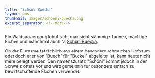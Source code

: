 ```yaml
---
title: "Schöni Buecha"
layout: post
thumbnail: images/schoeni-buecha.png
excerpt_separator: <!--more-->
---
```


Ein Waldspaziergang lohnt sich, man sieht stämmige Tannen, mächtige Eichen und manchmal auch "ä [Schöni Buecha](https://s.geo.admin.ch/a18ed0ca3b).

Ob der Flurname tatsächlich von einem besonders schmucken Hofbaum oder doch eher von "Buech" für "Buckel" abgeleitet ist, kann heute nicht mehr belegt werden. Den namenszusatz "Schöni" kommt jedoch in der Schweiz öfters vor und wird gemeinhin für besonders einfach zu bewirtschaftende Flächen verwendet. 
<!--more-->